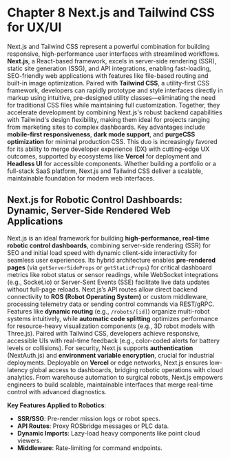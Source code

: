 # Chapter 8 Next.js and Tailwind CSS for UX/UI

Next.js and Tailwind CSS represent a powerful combination for building responsive, high-performance user interfaces with streamlined workflows. **Next.js**, a React-based framework, excels in server-side rendering (SSR), static site generation (SSG), and API integrations, enabling fast-loading, SEO-friendly web applications with features like file-based routing and built-in image optimization. Paired with **Tailwind CSS**, a utility-first CSS framework, developers can rapidly prototype and style interfaces directly in markup using intuitive, pre-designed utility classes—eliminating the need for traditional CSS files while maintaining full customization. Together, they accelerate development by combining Next.js's robust backend capabilities with Tailwind's design flexibility, making them ideal for projects ranging from marketing sites to complex dashboards. Key advantages include **mobile-first responsiveness**, **dark mode support**, and **purgeCSS optimization** for minimal production CSS. This duo is increasingly favored for its ability to merge developer experience (DX) with cutting-edge UX outcomes, supported by ecosystems like **Vercel** for deployment and **Headless UI** for accessible components. Whether building a portfolio or a full-stack SaaS platform, Next.js and Tailwind CSS deliver a scalable, maintainable foundation for modern web interfaces.  

## Next.js for Robotic Control Dashboards: Dynamic, Server-Side Rendered Web Applications 

Next.js is an ideal framework for building **high-performance, real-time robotic control dashboards**, combining server-side rendering (SSR) for SEO and initial load speed with dynamic client-side interactivity for seamless user experiences. Its hybrid architecture enables **pre-rendered pages** (via `getServerSideProps` or `getStaticProps`) for critical dashboard metrics like robot status or sensor readings, while WebSocket integrations (e.g., Socket.io) or Server-Sent Events (SSE) facilitate live data updates without full-page reloads. Next.js’s API routes allow direct backend connectivity to **ROS (Robot Operating System)** or custom middleware, processing telemetry data or sending control commands via REST/gRPC. Features like **dynamic routing** (e.g., `/robots/[id]`) organize multi-robot systems intuitively, while **automatic code splitting** optimizes performance for resource-heavy visualization components (e.g., 3D robot models with Three.js). Paired with Tailwind CSS, developers achieve responsive, accessible UIs with real-time feedback (e.g., color-coded alerts for battery levels or collisions). For security, Next.js supports **authentication** (NextAuth.js) and **environment variable encryption**, crucial for industrial deployments. Deployable on **Vercel** or edge networks, Next.js ensures low-latency global access to dashboards, bridging robotic operations with cloud analytics. From warehouse automation to surgical robots, Next.js empowers engineers to build scalable, maintainable interfaces that merge real-time control with advanced diagnostics.  

**Key Features Applied to Robotics**:  
- **SSR/SSG**: Pre-render mission logs or robot specs.  
- **API Routes**: Proxy ROSbridge messages or PLC data.  
- **Dynamic Imports**: Lazy-load heavy components like point cloud viewers.  
- **Middleware**: Rate-limiting for command endpoints.  

